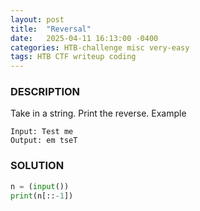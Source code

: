 ```yaml
---
layout: post
title:  "Reversal"
date:   2025-04-11 16:13:00 -0400
categories: HTB-challenge misc very-easy
tags: HTB CTF writeup coding 
---
```


### DESCRIPTION
Take in a string. Print the reverse.
Example
```
Input: Test me
Output: em tseT 
```

### SOLUTION
```python
n = (input())
print(n[::-1])
```
